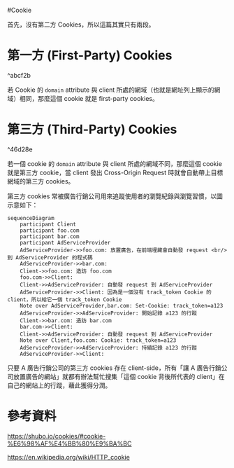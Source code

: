#Cookie

首先，沒有第二方 Cookies，所以這篇其實只有兩段。

# 第一方 (First-Party) Cookies

^abcf2b

若 Cookie 的 `domain` attribute 與 client 所處的網域（也就是網址列上顯示的網域）相同，那麼這個 cookie 就是 first-party cookies。

# 第三方 (Third-Party) Cookies

^46d28e

若一個 cookie 的 `domain` attribute 與 client 所處的網域不同，那麼這個 cookie 就是第三方 cookie，當 client 發出 Cross-Origin Request 時就會自動帶上目標網域的第三方 cookies。

第三方 cookies 常被廣告行銷公司用來追蹤使用者的瀏覽紀錄與瀏覽習慣，以圖示意如下：

```mermaid
sequenceDiagram
	participant Client
	participant foo.com
	participant bar.com
	participant AdServiceProvider
	AdServiceProvider->>foo.com: 放置廣告，在前端埋藏會自動發 request <br/> 到 AdServiceProvider 的程式碼
	AdServiceProvider->>bar.com: 
	Client->>foo.com: 造訪 foo.com
	foo.com->>Client: 
	Client->>AdServiceProvider: 自動發 request 到 AdServiceProvider
	AdServiceProvider->>Client: 因為是一個沒有 track_token Cookie 的 client，所以給它一個 track_token Cookie
	Note over AdServiceProvider,bar.com: Set-Cookie: track_token=a123
	AdServiceProvider->>AdServiceProvider: 開始記錄 a123 的行蹤
	Client->>bar.com: 造訪 bar.com
	bar.com->>Client: 
	Client->>AdServiceProvider: 自動發 request 到 AdServiceProvider
	Note over Client,foo.com: Cookie: track_token=a123
	AdServiceProvider->>AdServiceProvider: 持續記錄 a123 的行蹤
	AdServiceProvider->>Client: 
```

只要 A 廣告行銷公司的第三方 cookies 存在 client-side，所有「讓 A 廣告行銷公司放置廣告的網站」就都有辦法幫忙搜集「這個 cookie 背後所代表的 client」在自己的網站上的行蹤，藉此獲得分潤。

# 參考資料

<https://shubo.io/cookies/#cookie-%E6%98%AF%E4%BB%80%E9%BA%BC>

<https://en.wikipedia.org/wiki/HTTP_cookie>
